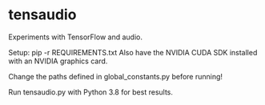 # tensaudio
Experiments with TensorFlow and audio.

Setup:
pip -r REQUIREMENTS.txt
Also have the NVIDIA CUDA SDK installed with an NVIDIA graphics card.

Change the paths defined in global_constants.py before running!

Run tensaudio.py with Python 3.8 for best results.
